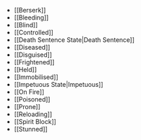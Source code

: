 - [[Berserk]]
- [[Bleeding]]
- [[Blind]]
- [[Controlled]]
- [[Death Sentence State|Death Sentence]]
- [[Diseased]]
- [[Disguised]]
- [[Frightened]]
- [[Held]]
- [[Immobilised]]
- [[Impetuous State|Impetuous]]
- [[On Fire]]
- [[Poisoned]]
- [[Prone]]
- [[Reloading]]
- [[Spirit Block]]
- [[Stunned]]

